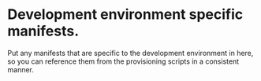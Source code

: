 # Development environment specific manifests.

Put any manifests that are specific to the development environment in here, so you can reference them from the provisioning scripts in a consistent manner.
